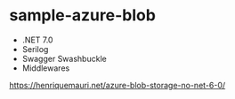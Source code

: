 # sample-azure-blob

- .NET 7.0
- Serilog
- Swagger Swashbuckle
- Middlewares

https://henriquemauri.net/azure-blob-storage-no-net-6-0/
